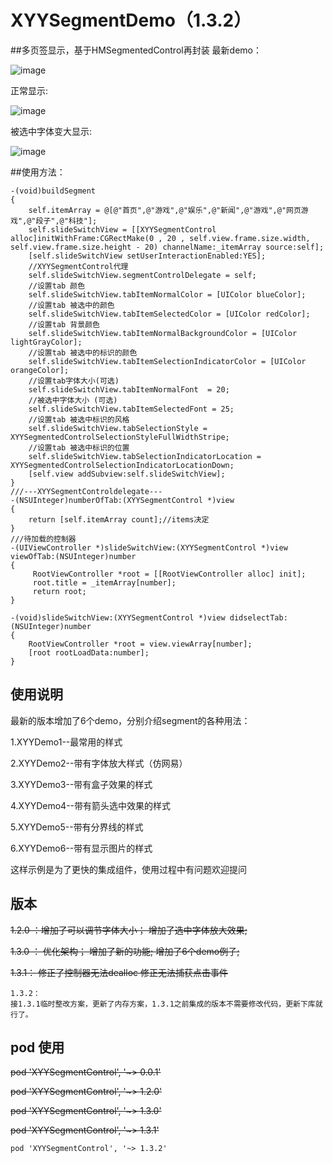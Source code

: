 # XYYSegmentDemo（1.3.2）

##多页签显示，基于HMSegmentedControl再封装
最新demo：

![image](https://github.com/1273011249/XYYSegmentControl/blob/master/SegmentDemoTableview.gif)

正常显示:

![image](https://github.com/1273011249/XYYSegmentControl/blob/master/SegmentDemo_gif.gif)

被选中字体变大显示:

![image](https://github.com/1273011249/XYYSegmentControl/blob/master/SegmentDemo_add.gif)

##使用方法：

    -(void)buildSegment
    {
        self.itemArray = @[@"首页",@"游戏",@"娱乐",@"新闻",@"游戏",@"网页游戏",@"段子",@"科技"];
        self.slideSwitchView = [[XYYSegmentControl alloc]initWithFrame:CGRectMake(0 , 20 , self.view.frame.size.width, self.view.frame.size.height - 20) channelName:_itemArray source:self];
        [self.slideSwitchView setUserInteractionEnabled:YES];
        //XYYSegmentControl代理
        self.slideSwitchView.segmentControlDelegate = self;
        //设置tab 颜色
        self.slideSwitchView.tabItemNormalColor = [UIColor blueColor];
        //设置tab 被选中的颜色
        self.slideSwitchView.tabItemSelectedColor = [UIColor redColor];
        //设置tab 背景颜色
        self.slideSwitchView.tabItemNormalBackgroundColor = [UIColor lightGrayColor];
        //设置tab 被选中的标识的颜色
        self.slideSwitchView.tabItemSelectionIndicatorColor = [UIColor orangeColor];
        //设置tab字体大小(可选)
        self.slideSwitchView.tabItemNormalFont  = 20;
        //被选中字体大小 (可选)
        self.slideSwitchView.tabItemSelectedFont = 25;
        //设置tab 被选中标识的风格
        self.slideSwitchView.tabSelectionStyle = XYYSegmentedControlSelectionStyleFullWidthStripe;
        //设置tab 被选中标识的位置
        self.slideSwitchView.tabSelectionIndicatorLocation = XYYSegmentedControlSelectionIndicatorLocationDown;
        [self.view addSubview:self.slideSwitchView];
    }
    ///---XYYSegmentControldelegate---
    -(NSUInteger)numberOfTab:(XYYSegmentControl *)view
    {
        return [self.itemArray count];//items决定
    }
    ///待加载的控制器
    -(UIViewController *)slideSwitchView:(XYYSegmentControl *)view viewOfTab:(NSUInteger)number
    {
         RootViewController *root = [[RootViewController alloc] init];
         root.title = _itemArray[number];
         return root;
    }

    -(void)slideSwitchView:(XYYSegmentControl *)view didselectTab:(NSUInteger)number
    {
        RootViewController *root = view.viewArray[number];
        [root rootLoadData:number];
    }

## 使用说明
 最新的版本增加了6个demo，分别介绍segment的各种用法：
 
 1.XYYDemo1--最常用的样式
 
 2.XYYDemo2--带有字体放大样式（仿网易）
 
 3.XYYDemo3--带有盒子效果的样式
 
 4.XYYDemo4--带有箭头选中效果的样式
 
 5.XYYDemo5--带有分界线的样式
 
 6.XYYDemo6--带有显示图片的样式
 
 这样示例是为了更快的集成组件，使用过程中有问题欢迎提问
 

## 版本
 ~~1.2.0 ：增加了可以调节字体大小；
         增加了选中字体放大效果;~~
         
 ~~1.3.0 ：
 优化架构；
 增加了新的功能;
 增加了6个demo例子;~~
    
~~1.3.1：
    修正了控制器无法dealloc
    修正无法捕获点击事件~~
    
    1.3.2：
    接1.3.1临时整改方案，更新了内存方案，1.3.1之前集成的版本不需要修改代码，更新下库就行了。
    

## pod 使用
~~pod 'XYYSegmentControl', '~> 0.0.1'~~

~~pod 'XYYSegmentControl', '~> 1.2.0'~~

~~pod 'XYYSegmentControl', '~> 1.3.0'~~

~~pod 'XYYSegmentControl', '~> 1.3.1'~~

    pod 'XYYSegmentControl', '~> 1.3.2'
